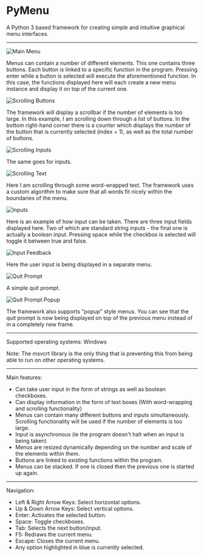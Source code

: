 # PyMenu
A Python 3 based framework for creating simple and intuitive graphical menu interfaces.

---

![Main Menu](https://github.com/Nytra/PyMenu-Framework/blob/master/images/mainmenu.png)

Menus can contain a number of different elements. This one contains three buttons. Each button is linked to a specific function in the program. Pressing enter while a button is selected will execute the aforementioned function. In this case, the functions displayed here will each create a new menu instance and display it on top of the current one.

![Scrolling Buttons](https://github.com/Nytra/PyMenu-Framework/blob/master/images/scrollbuttons.png)

The framework will display a scrollbar if the number of elements is too large. In this example, I am scrolling down through a list of buttons. In the bottom right-hand corner there is a counter which displays the number of the button that is currently selected (index + 1), as well as the total number of buttons.

![Scrolling Inputs](https://github.com/Nytra/PyMenu-Framework/blob/master/images/scrollinputs.png)

The same goes for inputs. 

![Scrolling Text](https://github.com/Nytra/PyMenu-Framework/blob/master/images/scrolltext.png)

Here I am scrolling through some word-wrapped text. The framework uses a custom algorithm to make sure that all words fit nicely within the boundaries of the menu.

![Inputs](https://github.com/Nytra/PyMenu-Framework/blob/master/images/inputs.png)

Here is an example of how input can be taken. There are three input fields displayed here. Two of which are standard string inputs - the final one is actually a boolean input. Pressing space while the checkbox is selected will toggle it between true and false.

![Input Feedback](https://github.com/Nytra/PyMenu-Framework/blob/master/images/inputfeedback.png)

Here the user input is being displayed in a separate menu.

![Quit Prompt](https://github.com/Nytra/PyMenu-Framework/blob/master/images/quitprompt.png)

A simple quit prompt.

![Quit Prompt Popup](https://github.com/Nytra/PyMenu-Framework/blob/master/images/quitpromptpopup.png)

The framework also supports "popup" style menus. You can see that the quit prompt is now being displayed on top of the previous menu instead of in a completely new frame.

---

Supported operating systems: Windows

Note: The msvcrt library is the only thing that is preventing this from being able to run on other operating systems.

---

Main features: 
- Can take user input in the form of strings as well as boolean checkboxes. 
- Can display information in the form of text boxes (With word-wrapping and scrolling functionality)
- Menus can contain many different buttons and inputs simultaneously. Scrolling functionality will be used if the number of elements is too large.
- Input is asynchronous (ie the program doesn't halt when an input is being taken)
- Menus are resized dynamically depending on the number and scale of the elements within them.
- Buttons are linked to existing functions within the program.
- Menus can be stacked. If one is closed then the previous one is started up again.

---

Navigation:
- Left & Right Arrow Keys: Select horizontal options.
- Up & Down Arrow Keys: Select vertical options.
- Enter: Activates the selected button.
- Space: Toggle checkboxes.
- Tab: Selects the next button/input.
- F5: Redraws the current menu.
- Escape: Closes the current menu.
- Any option highlighted in blue is currently selected.
